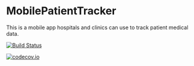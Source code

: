# MobilePatientTracker
This is a mobile app hospitals and clinics can use to track patient medical data.

[![Build Status](https://travis-ci.com/AC-PCwits/MobilePatientTracker.svg?branch=master)](https://travis-ci.com/AC-PCwits/MobilePatientTracker)

[![codecov.io](https://codecov.io/github/AC-PCwits/MobilePatientTracker/branch/master/graph/badge.svg)](https://codecov.io/github/AC-PCwits/MobilePatientTracker/CODECOV_TOKEN='ad7d6b95-2094-455b-97b0-93da447b8c2b)
